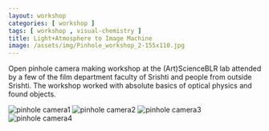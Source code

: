 ```yaml
---
layout: workshop
categories: [ workshop ]
tags: [ workshop , visual-chemistry ]
title: Light+Atmosphere to Image Machine
image: /assets/img/Pinhole_workshop_2-155x110.jpg
---
```


Open pinhole camera making workshop at the (Art)ScienceBLR lab attended by a few of the film department faculty of Srishti and people from outside Srishti. The workshop worked with absolute basics of optical physics and found objects.

<!--more-->

![pinhole camera1]({{site.baseurl}}/assets/img/Pinhole_workshop-1024x576.jpg)
![pinhole camera2]({{site.baseurl}}/assets/img/Pinhole_workshop_2.jpg)
![pinhole camera3]({{site.baseurl}}/assets/img/Hansa_camera-743x1024.jpg)
![pinhole camera4]({{site.baseurl}}/assets/img/Swati_cam-573x1024.jpg)
